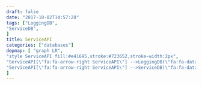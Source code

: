 ```yaml
---
draft: false
date: "2017-10-02T14:57:28"
tags: ["LoggingDB",
"ServiceDB",
]
title: ServiceAPI
categories: ["databases"]
depmap: [ "graph LR",
"style ServiceAPI fill:#e41695,stroke:#723652,stroke-width:2px",
"ServiceAPI[\"fa:fa-arrow-right ServiceAPI\"] -->LoggingDB(\"fa:fa-database LoggingDB\")",
"ServiceAPI[\"fa:fa-arrow-right ServiceAPI\"] -->ServiceDB(\"fa:fa-database ServiceDB\")",
]
---
```

			